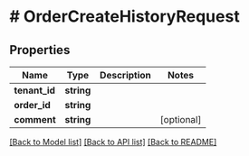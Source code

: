 # # OrderCreateHistoryRequest


## Properties


Name | Type | Description | Notes
------------ | ------------- | ------------- | -------------
**tenant_id**| **string** |   |
**order_id**| **string** |   |
**comment**| **string** |   | [optional]


[[Back to Model list]](../../README.md#models) [[Back to API list]](../../README.md#endpoints) [[Back to README]](../../README.md)